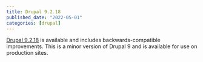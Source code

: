 ```yaml
---
title: Drupal 9.2.18
published_date: "2022-05-01"
categories: [drupal]
---
```

[Drupal 9.2.18](https://www.drupal.org/project/drupal/releases/9.2.18) is available and includes backwards-compatible improvements. This is a minor version of Drupal 9 and is available for use on production sites.
